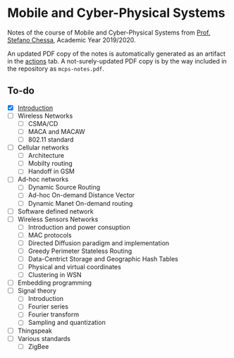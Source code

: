 # Mobile and Cyber-Physical Systems
Notes of the course of Mobile and Cyber-Physical Systems from [Prof. Stefano Chessa](http://pages.di.unipi.it/chessa/), Academic Year 2019/2020.

An updated PDF copy of the notes is automatically generated as an artifact in the [actions](https://github.com/rmassidda/mcps-notes/actions) tab.
A not-surely-updated PDF copy is by the way included in the repository as `mcps-notes.pdf`.

## To-do
- [X] [Introduction](introduction.md)
- [ ] Wireless Networks
  - [ ] CSMA/CD
  - [ ] MACA and MACAW
  - [ ] 802.11 standard
- [ ] Cellular networks
  - [ ] Architecture
  - [ ] Mobilty routing
  - [ ] Handoff in GSM
- [ ] Ad-hoc networks
  - [ ] Dynamic Source Routing
  - [ ] Ad-hoc On-demand Distance Vector
  - [ ] Dynamic Manet On-demand routing
- [ ] Software defined network
- [ ] Wireless Sensors Networks
  - [ ] Introduction and power consuption
  - [ ] MAC protocols
  - [ ] Directed Diffusion paradigm and implementation
  - [ ] Greedy Perimeter Stateless Routing
  - [ ] Data-Centrict Storage and Geographic Hash Tables
  - [ ] Physical and virtual coordinates
  - [ ] Clustering in WSN
- [ ] Embedding programming
- [ ] Signal theory
  - [ ] Introduction
  - [ ] Fourier series
  - [ ] Fourier transform
  - [ ] Sampling and quantization
- [ ] Thingspeak
- [ ] Various standards
  - [ ] ZigBee
